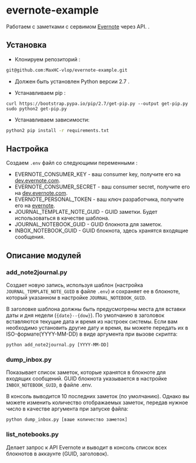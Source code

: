 # evernote-example

Работаем с заметками с сервимом [Evernote](https://evernote.com/intl/ru) через API. .

## Установка

- Клонируем репозиторий :
```bash
git@github.com:MaxHC-vlop/evernote-example.git
```

- Должен быть установлен Python версии 2.7 .

- Устанавливаем pip :
```
curl https://bootstrap.pypa.io/pip/2.7/get-pip.py --output get-pip.py
sudo python2 get-pip.py
```
- Устанавливаем зависимости:
```bash
python2 pip install -r requirements.txt
```
## Настройка
Создаем `.env` файл со следующими переменными :

- EVERNOTE_CONSUMER_KEY - ваш consumer key, получите его на [dev.evernote.com](https://dev.evernote.com/#apikey).
- EVERNOTE_CONSUMER_SECRET - ваш consumer secret, получите его на [dev.evernote.com](https://dev.evernote.com/#apikey).
- EVERNOTE_PERSONAL_TOKEN - ваш ключ разработчика, получите его на [evernote](https://www.evernote.com/Login.action?targetUrl=%2Fapi%2FDeveloperToken.action).
- JOURNAL_TEMPLATE_NOTE_GUID - GUID заметки. Будет использоваться в качестве шаблона. 
- JOURNAL_NOTEBOOK_GUID - GUID блокнота для заметок.
- INBOX_NOTEBOOK_GUID - GUID блокнота, здесь хранятся входящие сообщения.

## Описание модулей

### add_note2journal.py
Создает новую запись, используя шаблон (настройка `JOURNAL_TEMPLATE_NOTE_GUID` в файле `.env`) и сохраняет ее в блокноте, который указанном в настройке `JOURNAL_NOTEBOOK_GUID`.

В заголовке шаблона должны быть предусмотрены места для вставки даты и дня недели (`{date}--{dow}`).
По умолчанию в заголовок вставляются текущие дата и время из настроек системы. Если вам необходимо установить
другие дату и время, вы можете передать их в ISO-формате(YYYY-MM-DD) в виде аргумента при вызове скрипта:
```
python add_note2journal.py [YYYY-MM-DD]
```

### dump_inbox.py
Показывает список заметок, которые хранятся в блокноте для входящих сообщений. GUID блокнота указывается в настройке `INBOX_NOTEBOOK_GUID`, в файле .env.

В консоль выводится 10 последних заметок (по умолчанию). Однако вы можете изменить количество отображаемых заметок, передав нужное число в качестве аргумента при запуске файла:
```
python dump_inbox.py [ваше количество заметок]
```

### list_notebooks.py
Делает запрос к API Evernote и выводит в консоль список всех блокнотов в аккаунте (GUID, заголовок).